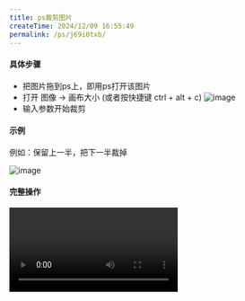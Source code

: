```yaml
---
title: ps裁剪图片
createTime: 2024/12/09 16:55:49
permalink: /ps/j69i0txb/
---
```

#### 具体步骤
- 把图片拖到ps上，即用ps打开该图片
- 打开 图像 -> 画布大小 (或者按快捷键 ctrl + alt + c)
  ![image](https://oss.dyx666.icu/image/caijian1.png)
- 输入参数开始裁剪

#### 示例
  例如：保留上一半，把下一半裁掉

  ![image](https://oss.dyx666.icu/image/caijian2.png)

  #### 完整操作
<video controls>
    <source src = "https://oss.dyx666.icu/video/ps裁剪.mp4" type = "video/mp4">
    不能播放
</video>